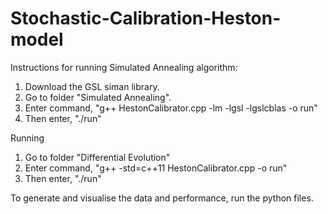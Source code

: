 # Stochastic-Calibration-Heston-model
Instructions for running Simulated Annealing algorithm:
  1. Download the GSL siman library.
  2. Go to folder "Simulated Annealing".
  3. Enter command, "g++ HestonCalibrator.cpp -lm -lgsl -lgslcblas -o run"
  4. Then enter, "./run"
  
Running
  1. Go to folder "Differential Evolution"
  2. Enter command, "g++ -std=c++11 HestonCalibrator.cpp -o run"
  3. Then enter, "./run"

To generate and visualise the data and performance, run the python files.
